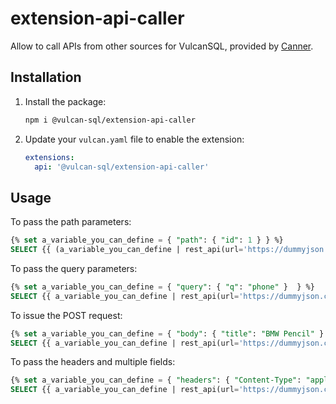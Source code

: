 # extension-api-caller

Allow to call APIs from other sources for VulcanSQL, provided by [Canner](https://canner.io/).

## Installation

1. Install the package:

   ```bash
   npm i @vulcan-sql/extension-api-caller
   ```

2. Update your `vulcan.yaml` file to enable the extension:

   ```yaml
   extensions:
     api: '@vulcan-sql/extension-api-caller'
   ```

## Usage

To pass the path parameters:

```sql
{% set a_variable_you_can_define = { "path": { "id": 1 } } %}
SELECT {{ (a_variable_you_can_define | rest_api(url='https://dummyjson.com/products/:id')).id }}
```

To pass the query parameters:

```sql
{% set a_variable_you_can_define = { "query": { "q": "phone" }  } %}
SELECT {{ a_variable_you_can_define | rest_api(url='https://dummyjson.com/products/search') | dump }}
```

To issue the POST request:

```sql
{% set a_variable_you_can_define = { "body": { "title": "BMW Pencil" } } %}
SELECT {{ a_variable_you_can_define | rest_api(url='https://dummyjson.com/products/add', method='POST') | dump }}
```

To pass the headers and multiple fields:

```sql
{% set a_variable_you_can_define = { "headers": { "Content-Type": "application/json" }, "body": { "title": "BMW Pencil" } } %}
SELECT {{ a_variable_you_can_define | rest_api(url='https://dummyjson.com/products/add', method='POST') | dump }}
```